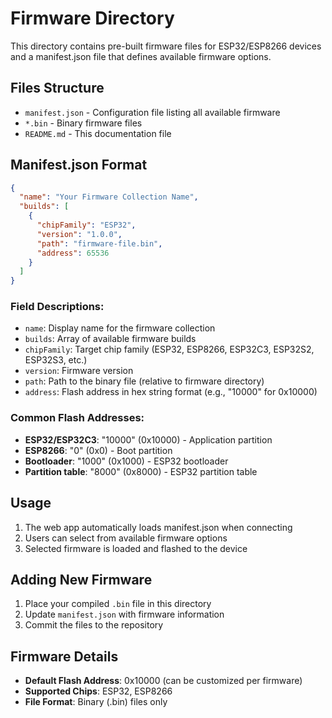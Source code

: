# Firmware Directory

This directory contains pre-built firmware files for ESP32/ESP8266 devices and a manifest.json file that defines available firmware options.

## Files Structure
- `manifest.json` - Configuration file listing all available firmware
- `*.bin` - Binary firmware files
- `README.md` - This documentation file

## Manifest.json Format
```json
{
  "name": "Your Firmware Collection Name",
  "builds": [
    {
      "chipFamily": "ESP32",
      "version": "1.0.0",
      "path": "firmware-file.bin",
      "address": 65536
    }
  ]
}
```

### Field Descriptions:
- `name`: Display name for the firmware collection
- `builds`: Array of available firmware builds
- `chipFamily`: Target chip family (ESP32, ESP8266, ESP32C3, ESP32S2, ESP32S3, etc.)
- `version`: Firmware version
- `path`: Path to the binary file (relative to firmware directory)
- `address`: Flash address in hex string format (e.g., "10000" for 0x10000)

### Common Flash Addresses:
- **ESP32/ESP32C3**: "10000" (0x10000) - Application partition
- **ESP8266**: "0" (0x0) - Boot partition  
- **Bootloader**: "1000" (0x1000) - ESP32 bootloader
- **Partition table**: "8000" (0x8000) - ESP32 partition table

## Usage
1. The web app automatically loads manifest.json when connecting
2. Users can select from available firmware options
3. Selected firmware is loaded and flashed to the device

## Adding New Firmware
1. Place your compiled `.bin` file in this directory
2. Update `manifest.json` with firmware information
3. Commit the files to the repository

## Firmware Details
- **Default Flash Address**: 0x10000 (can be customized per firmware)
- **Supported Chips**: ESP32, ESP8266
- **File Format**: Binary (.bin) files only
